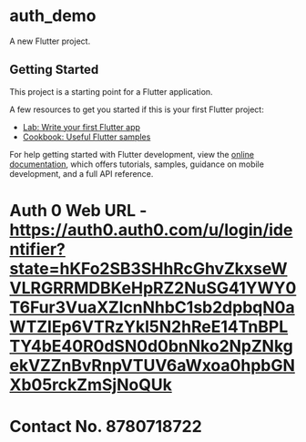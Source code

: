 # auth_demo

A new Flutter project.

## Getting Started

This project is a starting point for a Flutter application.

A few resources to get you started if this is your first Flutter project:

- [Lab: Write your first Flutter app](https://docs.flutter.dev/get-started/codelab)
- [Cookbook: Useful Flutter samples](https://docs.flutter.dev/cookbook)

For help getting started with Flutter development, view the
[online documentation](https://docs.flutter.dev/), which offers tutorials,
samples, guidance on mobile development, and a full API reference.

# Auth 0 Web URL - https://auth0.auth0.com/u/login/identifier?state=hKFo2SB3SHhRcGhvZkxseWVLRGRRMDBKeHpRZ2NuSG41YWY0T6Fur3VuaXZlcnNhbC1sb2dpbqN0aWTZIEp6VTRzYkl5N2hReE14TnBPLTY4bE40R0dSN0d0bnNko2NpZNkgekVZZnBvRnpVTUV6aWxoa0hpbGNXb05rckZmSjNoQUk

# Contact No. 8780718722 